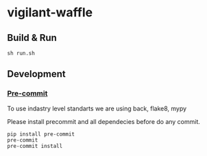 # vigilant-waffle

## Build & Run

```shell
sh run.sh
```


## Development

### [Pre-commit](https://pre-commit.com/)

To use indastry level standarts we are using back, flake8, mypy

Please install precommit and all dependecies before do any commit.

```shell
pip install pre-commit
pre-commit
pre-commit install
```
